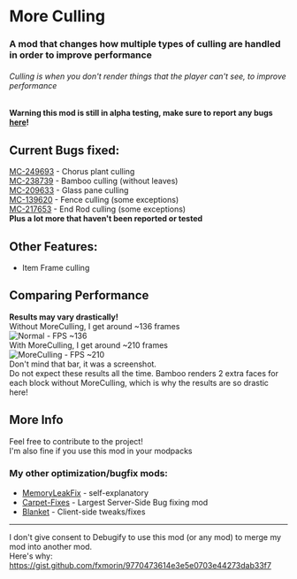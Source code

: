 # More Culling  
### A mod that changes how multiple types of culling are handled in order to improve performance  
###### Culling is when you don't render things that the player can't see, to improve performance
  
**Warning this mod is still in alpha testing, make sure to report any bugs [here](https://github.com/fxmorin/moreculling/issues)!**  
  
## Current Bugs fixed:  
[MC-249693](https://bugs.mojang.com/browse/MC-249693) - Chorus plant culling  
[MC-238739](https://bugs.mojang.com/browse/MC-238739) - Bamboo culling (without leaves)  
[MC-209633](https://bugs.mojang.com/browse/MC-209633) - Glass pane culling  
[MC-139620](https://bugs.mojang.com/browse/MC-139620) - Fence culling (some exceptions)  
[MC-217653](https://bugs.mojang.com/browse/MC-217653) - End Rod culling (some exceptions)  
**Plus a lot more that haven't been reported or tested**  

## Other Features:  
- Item Frame culling  
  
## Comparing Performance  
**Results may vary drastically!**  
Without MoreCulling, I get around ~136 frames  
![Normal - FPS ~136](https://github.com/fxmorin/MoreCulling/blob/master/images/normally.png)  
With MoreCulling, I get around ~210 frames  
![MoreCulling - FPS ~210](https://github.com/fxmorin/MoreCulling/blob/master/images/moreculling.png)  
Don't mind that bar, it was a screenshot.  
Do not expect these results all the time. Bamboo renders 2 extra faces for each block without MoreCulling, which is why the results are so drastic here!  
  
## More Info    
Feel free to contribute to the project!  
I'm also fine if you use this mod in your modpacks  

### My other optimization/bugfix mods:  
* [MemoryLeakFix](https://github.com/fxmorin/memoryLeakFix) - self-explanatory
* [Carpet-Fixes](https://github.com/fxmorin/carpet-fixes) - Largest Server-Side Bug fixing mod  
* [Blanket](https://github.com/BlanketMC/blanket-client-tweaks) - Client-side tweaks/fixes  

---
  
I don't give consent to Debugify to use this mod (or any mod) to merge my mod into another mod.  
Here's why: https://gist.github.com/fxmorin/9770473614e3e5e0703e44273dab33f7  
